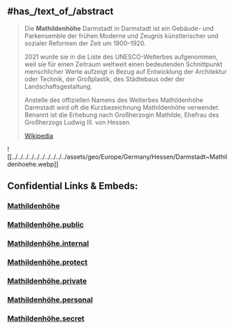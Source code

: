 
## #has_/text_of_/abstract 

> Die **Mathildenhöhe** Darmstadt in Darmstadt ist ein Gebäude- und Parkensemble der frühen Moderne 
> und Zeugnis künstlerischer und sozialer Reformen der Zeit um 1900–1920. 
> 
> 2021 wurde sie in die Liste des UNESCO-Welterbes aufgenommen, 
> weil sie für einen Zeitraum weltweit einen bedeutenden Schnittpunkt menschlicher Werte aufzeigt 
> in Bezug auf Entwicklung der Architektur oder Technik, der Großplastik, des Städtebaus oder der Landschaftsgestaltung. 
> 
> Anstelle des offiziellen Namens des Welterbes Mathildenhöhe Darmstadt wird oft die Kurzbezeichnung Mathildenhöhe verwendet. 
> Benannt ist die Erhebung nach Großherzogin Mathilde, Ehefrau des Großherzogs Ludwig III. von Hessen.
>
> [Wikipedia](https://de.wikipedia.org/wiki/Mathildenh%C3%B6he)

![[../../../../../../../../../../assets/geo/Europe/Germany/Hessen/Darmstadt~Mathildenhoehe.webp]] 


## Confidential Links & Embeds: 

### [Mathildenhöhe](/_Standards/Earth/Continent/Europe/Europe~Central/Germany/Germany~West/Hessen/counties~Hessen/Darmstadt/Mathildenhöhe.md) 

### [Mathildenhöhe.public](/_public/Earth/Continent/Europe/Europe~Central/Germany/Germany~West/Hessen/counties~Hessen/Darmstadt/Mathildenhöhe.public.md) 

### [Mathildenhöhe.internal](/_internal/Earth/Continent/Europe/Europe~Central/Germany/Germany~West/Hessen/counties~Hessen/Darmstadt/Mathildenhöhe.internal.md) 

### [Mathildenhöhe.protect](/_protect/Earth/Continent/Europe/Europe~Central/Germany/Germany~West/Hessen/counties~Hessen/Darmstadt/Mathildenhöhe.protect.md) 

### [Mathildenhöhe.private](/_private/Earth/Continent/Europe/Europe~Central/Germany/Germany~West/Hessen/counties~Hessen/Darmstadt/Mathildenhöhe.private.md) 

### [Mathildenhöhe.personal](/_personal/Earth/Continent/Europe/Europe~Central/Germany/Germany~West/Hessen/counties~Hessen/Darmstadt/Mathildenhöhe.personal.md) 

### [Mathildenhöhe.secret](/_secret/Earth/Continent/Europe/Europe~Central/Germany/Germany~West/Hessen/counties~Hessen/Darmstadt/Mathildenhöhe.secret.md)


